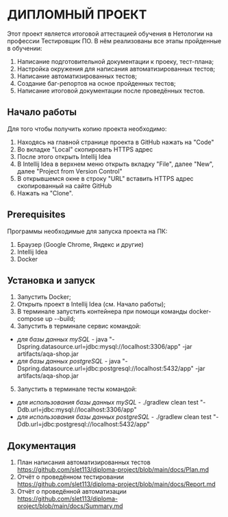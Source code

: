 # ДИПЛОМНЫЙ ПРОЕКТ
Этот проект является итоговой аттестацией обучения в Нетологии на профессии Тестировщик ПО. В нём реализованы все этапы пройденные в обучении:
1. Написание подготовительной документации к проеку, тест-плана;
2. Настройка окружения для написания автоматизированных тестов;
3. Написание автоматизированных тестов;
4. Создание баг-репортов на осное пройденных тестов;
5. Написание итоговой документации после проведённых тестов.

## Начало работы
Для того чтобы получить копию проекта необходимо:
1. Находясь на главной странице проекта в GitHub нажать на "Code"
2. Во вкладке "Local" скопировать HTTPS адрес
3. После этого открыть Intellij Idea
4. В Intellij Idea в верхнем меню открыть вкладку "File", далее "New", далее "Project from Version Control"
5. В открывшемся окне в строку "URL" вставить HTTPS адрес скопированный на сайте GitHub
6. Нажать на "Clone".

## Prerequisites
Программы необходимые для запуска проекта на ПК:
1. Браузер (Google Chrome, Яндекс и другие)
2. Intellij Idea
3. Docker

## Установка и запуск
1. Запустить Docker;
2. Открыть проект в Intellij Idea (см. Начало работы);
3. В терминале запустить контейнера при помощи команды docker-compose up --build;
4. Запустить в терминале сервис командой:
  * _для базы данных mySQL -_ java "-Dspring.datasource.url=jdbc:mysql://localhost:3306/app" -jar artifacts/aqa-shop.jar
  * _для базы данных postgreSQL -_ java "-Dspring.datasource.url=jdbc:postgresql://localhost:5432/app" -jar artifacts/aqa-shop.jar
5. Запустить в терминале тесты командой:
  * _для использования базы данных mySQL -_ ./gradlew clean test "-Ddb.url=jdbc:mysql://localhost:3306/app"
  * _для использования базы данных postgreSQL -_ ./gradlew clean test "-Ddb.url=jdbc:postgresql://localhost:5432/app"

## Документация
1. План написания автоматизированных тестов https://github.com/slet113/diploma-project/blob/main/docs/Plan.md
2. Отчёт о проведённом тестировании https://github.com/slet113/diploma-project/blob/main/docs/Report.md
3. Отчёт о проведённой автоматизации https://github.com/slet113/diploma-project/blob/main/docs/Summary.md


